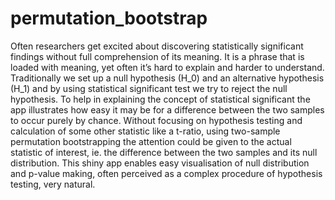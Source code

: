 # permutation_bootstrap
Often researchers get excited about discovering statistically significant findings without full comprehension of its meaning. It is a phrase that is loaded with meaning, yet often it’s hard to explain and harder to understand. Traditionally we set up a null hypothesis (H_0) and an alternative hypothesis (H_1) and by using statistical significant test we try to reject the null hypothesis. 
To help in explaining the concept of statistical significant the app illustrates how easy it may be for a difference between the two samples to occur purely by chance. Without focusing on hypothesis testing and calculation of some other statistic like a t-ratio, using two-sample permutation bootstrapping the attention could be given to the actual statistic of interest, ie. the difference between the two samples and its null distribution. 
This shiny app enables easy visualisation of null distribution and p-value making, often perceived as a complex procedure of hypothesis testing, very natural. 
